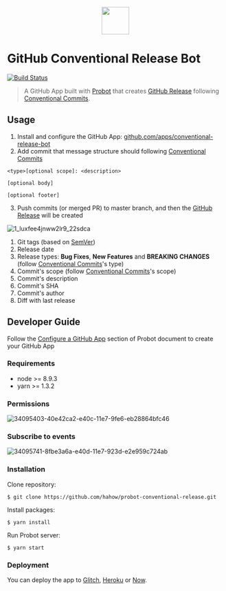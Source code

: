 <p align="center" >
  <img height="64" src="https://user-images.githubusercontent.com/559351/34089642-b019fec8-e3ec-11e7-8c26-569195570252.png">
</p>

# GitHub Conventional Release Bot

[![Build Status](https://travis-ci.org/amowu/probot-conventional-release.svg?branch=master)](https://travis-ci.org/amowu/probot-conventional-release)

> A GitHub App built with [Probot](https://github.com/probot/probot) that creates [GitHub Release](https://help.github.com/articles/about-releases/) following [Conventional Commits](http://conventionalcommits.org/).

## Usage

1. Install and configure the GitHub App: [github.com/apps/conventional-release-bot](https://github.com/apps/conventional-release-bot)
2. Add commit that message structure should following [Conventional Commits](http://conventionalcommits.org/)

```
<type>[optional scope]: <description>

[optional body]

[optional footer]
```

3. Push commits (or merged PR) to master branch, and then the [GitHub Release](https://help.github.com/articles/about-releases/) will be created

![1_luxfee4jnww2lr9_22sdca](https://user-images.githubusercontent.com/559351/34299744-8a5f42da-e75f-11e7-8dcb-5ca9044759b3.png)

1. Git tags (based on [SemVer](https://semver.org/))
2. Release date
3. Release types: **Bug Fixes**, **New Features** and **BREAKING CHANGES** (follow [Conventional Commits](https://conventionalcommits.org/)'s type)
4. Commit's scope (follow [Conventional Commits](https://conventionalcommits.org/)'s scope)
5. Commit's description
6. Commit's SHA
7. Commit's author
8. Diff with last release

## Developer Guide

Follow the [Configure a GitHub App](https://probot.github.io/docs/development/#configure-a-github-app) section of Probot document to create your GitHub App

### Requirements

- node >= 8.9.3
- yarn >= 1.3.2

### Permissions

![34095403-40e42ca2-e40c-11e7-9fe6-eb28864bfc46](https://user-images.githubusercontent.com/559351/34300324-79da2bde-e762-11e7-983f-3178dbdef8cf.png)

### Subscribe to events

![34095741-8fbe3a6a-e40d-11e7-923d-e2e959c724ab](https://user-images.githubusercontent.com/559351/34300322-76582b32-e762-11e7-8b31-c7afaef50843.png)

### Installation

Clone repository:

```
$ git clone https://github.com/hahow/probot-conventional-release.git
```

Install packages:

```
$ yarn install
```

Run Probot server:

```
$ yarn start
```

### Deployment

You can deploy the app to [Glitch](https://probot.github.io/docs/deployment/#glitch), [Heroku](https://probot.github.io/docs/deployment/#heroku) or [Now](https://probot.github.io/docs/deployment/#now).
